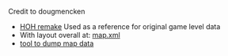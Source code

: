 Credit to dougmencken

- [HOH remake](https://github.com/dougmencken/HeadOverHeels/tree/master/gamedata/map) Used as a reference for original game level data
- With layout overall at: [map.xml](https://github.com/dougmencken/HeadOverHeels/blob/master/gamedata/map/map.xml)
- [tool to dump map data](https://download-directory.github.io/?url=https%3A%2F%2Fgithub.com%2Fdougmencken%2FHeadOverHeels%2Ftree%2Fmaster%2Fgamedata%2Fmap)
